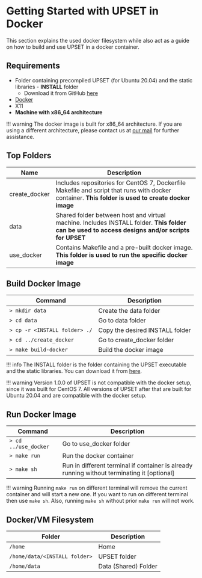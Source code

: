 # Getting Started with UPSET in Docker

This section explains the used docker filesystem while also act as a guide on how to build and use UPSET in a docker container.

## Requirements

- Folder containing precompiled UPSET (for Ubuntu 20.04) and the static libraries - **INSTALL** folder
    - Download it from GitHub [here](https://github.com/Circuits-and-Systems-Lab-CASlab/UPSET/releases/)
- [Docker](https://www.docker.com/)
- X11
- **Machine with x86_64 architecture**

!!! warning
    The docker image is built for x86_64 architecture. If you are using a different architecture, please contact us at [our mail](mailto:uth.eda.lab@gmail.com) for further assistance.

## Top Folders

| Name | Description |
| --- | --- |
| create_docker | Includes repositories for CentOS 7, Dockerfile Makefile and script that runs with docker container. **This folder is used to create docker image** |
| data | Shared folder between host and virtual machine. Includes INSTALL folder. **This folder can be used to access designs and/or scripts for UPSET** |
| use_docker | Contains Makefile and a pre-built docker image. **This folder is used to run the specific docker image** |

## Build Docker Image
| Command | Description |
| --- | --- |
| `> mkdir data` | Create the data folder |
| `> cd data` | Go to data folder |
| `> cp -r <INSTALL folder> ./` | Copy the desired INSTALL folder |
| `> cd ../create_docker` | Go to create_docker folder |
| `> make build-docker` | Build the docker image |

!!! info
    The INSTALL folder is the folder containing the UPSET executable and the static libraries.
    You can download it from [here](https://github.com/Circuits-and-Systems-Lab-CASlab/UPSET/releases).

!!! warning
    Version 1.0.0 of UPSET is not compatible with the docker setup, since it was built for CentOS 7.
    All versions of UPSET after that are built for Ubuntu 20.04 and are compatible with the docker setup.

## Run Docker Image
| Command | Description |
| --- | --- |
| `> cd ../use_docker` | Go to use_docker folder |
| `> make run` | Run the docker container |
| `> make sh` | Run in different terminal if container is already running without terminating it [optional] |

!!! warning
    Running `make run` on different terminal will remove the current container and will start a new one.
    If you want to run on different terminal then use `make sh`.
    Also, running `make sh` without prior `make run` will not work.


## Docker/VM Filesystem
| Folder | Description |
| --- | --- |
| `/home` | Home |
| `/home/data/<INSTALL folder>` | UPSET folder |
| `/home/data` | Data (Shared) Folder |